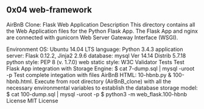 ## 0x04 web-framework
AirBnB Clone: Flask Web Application Description This directory contains all the Web Application files for the Python Flask App. The Flask App and nginx are connected with gunicorn Web Server Gateway Interface (WSGI).

Environment OS: Ubuntu 14.04 LTS language: Python 3.4.3 application server: Flask 0.12.2, Jinja2 2.9.6 database: mysql Ver 14.14 Distrib 5.7.18 python style: PEP 8 (v. 1.7.0) web static style: W3C Validator Tests Test Flask App integration with Storage Engine: $ cat 7-dump.sql | mysql -uroot -p Test complete integation with files AirBnB HTML: 10-hbnb.py & 100-hbnb.html. Execute from root directory (AirBnB_clone) with all the necessary environmental variables to establish the database storage model: $ cat 100-dump.sql | mysql -uroot -p $ python3 -m web_flask.100-hbnb License MIT License

